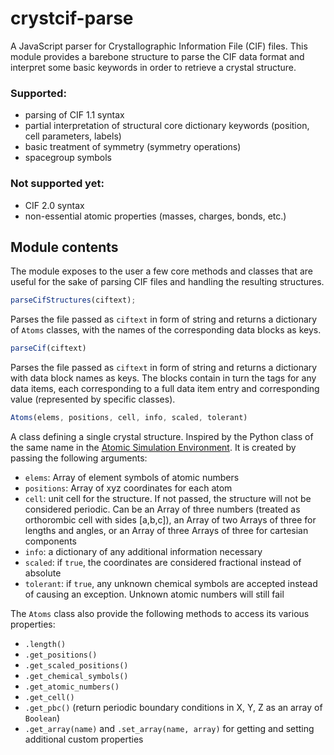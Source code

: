# crystcif-parse

A JavaScript parser for  Crystallographic Information File (CIF) files.
This module provides a barebone structure to parse the CIF data format and
interpret some basic keywords in order to retrieve a crystal structure.

### Supported:
* parsing of CIF 1.1 syntax
* partial interpretation of structural core dictionary keywords (position, cell
  parameters, labels)
* basic treatment of symmetry (symmetry operations)
* spacegroup symbols

### Not supported yet:
* CIF 2.0 syntax
* non-essential atomic properties (masses, charges, bonds, etc.)

## Module contents

The module exposes to the user a few core methods and classes that are useful
for the sake of parsing CIF files and handling the resulting structures.

```javascript
parseCifStructures(ciftext);
```

Parses the file passed as `ciftext` in form of string and returns a 
dictionary of `Atoms` classes, with the names of the corresponding data
blocks as keys.

```javascript
parseCif(ciftext)
```

Parses the file passed as `ciftext` in form of string and returns a dictionary
with data block names as keys. The blocks contain in turn the tags for any data
items, each corresponding to a full data item entry and corresponding value 
(represented by specific classes).

```javascript
Atoms(elems, positions, cell, info, scaled, tolerant)
```

A class defining a single crystal structure. Inspired by the Python class of 
the same name in the [Atomic Simulation Environment](https://wiki.fysik.dtu.dk/ase/index.html).
It is created by passing the following arguments:

* `elems`: Array of element symbols of atomic numbers
* `positions`: Array of xyz coordinates for each atom
* `cell`: unit cell for the structure. If not passed, the structure will not be
  considered periodic. Can be an Array of three numbers (treated as orthorombic 
  cell with sides [a,b,c]), an Array of two Arrays of three for lengths and 
  angles, or an Array of three Arrays of three for cartesian components
* `info`: a dictionary of any additional information necessary
* `scaled`: if `true`, the coordinates are considered fractional instead of
  absolute
* `tolerant`: if `true`, any unknown chemical symbols are accepted instead of
  causing an exception. Unknown atomic numbers will still fail

The `Atoms` class also provide the following methods to access its various
properties:

* `.length()`
* `.get_positions()`
* `.get_scaled_positions()`
* `.get_chemical_symbols()`
* `.get_atomic_numbers()`
* `.get_cell()`
* `.get_pbc()` (return periodic boundary conditions in X, Y, Z as an array of
  `Boolean`)
* `.get_array(name)` and `.set_array(name, array)` for getting and setting
  additional custom properties



